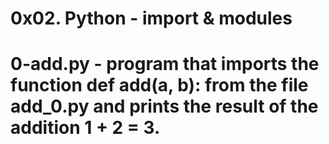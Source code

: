 # 0x02. Python - import & modules
# 0-add.py - program that imports the function def add(a, b): from the file add_0.py and prints the result of the addition 1 + 2 = 3.


